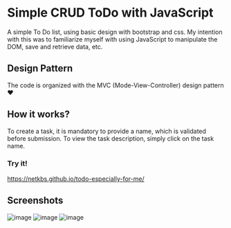 # Simple CRUD ToDo with JavaScript
A simple To Do list, using basic design with bootstrap and css. My intention with this was to familiarize myself with using JavaScript to manipulate the DOM, save and retrieve data, etc.

## Design Pattern
The code is organized with the MVC (Mode-View-Controller) design pattern ❤️

## How it works?
To create a task, it is mandatory to provide a name, which is validated before submission. To view the task description, simply click on the task name.
### Try it!
https://netkbs.github.io/todo-especially-for-me/

## Screenshots
![image](https://user-images.githubusercontent.com/76603397/228066021-c6398f53-20d9-4337-a791-e119826d159c.png)
![image](https://user-images.githubusercontent.com/76603397/228066620-3d3db0a8-ce10-4326-8988-2a4df5d9050a.png)
![image](https://user-images.githubusercontent.com/76603397/228066738-c437a89d-e4b6-465d-9ede-4b6c40385def.png)
